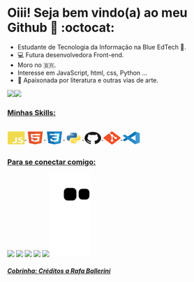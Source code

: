 # Oiii! Seja bem vindo(a) ao meu Github 👋 :octocat:
- Estudante de Tecnologia da Informação na Blue EdTech 💙.
- 💻 Futura desenvolvedora Front-end.
- Moro no 🇧🇷.
- Interesse em JavaScript, html, css, Python ...
- 🎨 Apaixonada por literatura e outras vias de arte.

 <div>
  <a href="https://github.com/mdar4">
  <img height="180em" src="https://github-readme-stats.vercel.app/api?username=mdar4&show_icons=true&theme=dracula&include_all_commits=true&count_private=true"/><img height="180em" src="https://github-readme-stats.vercel.app/api/top-langs/?username=mdar4&layout=compact&langs_count=16&theme=dracula"/>
</div>
 
 ### Minhas Skills:
<div style="display: inline_block"><br>
  <img align="center" alt="Dara-Js" height="30" width="40" src="https://raw.githubusercontent.com/devicons/devicon/master/icons/javascript/javascript-plain.svg">
  <img align="center" alt="Dara-HTML" height="30" width="40" src="https://raw.githubusercontent.com/devicons/devicon/master/icons/html5/html5-original.svg">
  <img align="center" alt="Dara-CSS" height="30" width="40" src="https://raw.githubusercontent.com/devicons/devicon/master/icons/css3/css3-original.svg">
  <img align="center" alt="Dara-Python" height="30" width="40" src="https://raw.githubusercontent.com/devicons/devicon/master/icons/python/python-original.svg">
 <img align="center" alt="Dara-Python" height="30" width="40" src="https://raw.githubusercontent.com/devicons/devicon/master/icons/github/github-original.svg">
 <img align="center" alt="Dara-Python" height="30" width="40" src="https://raw.githubusercontent.com/devicons/devicon/master/icons/git/git-original.svg">
 <img align="center" alt="Dara-Python" height="30" width="40" src="https://raw.githubusercontent.com/devicons/devicon/master/icons/vscode/vscode-original.svg">
</div>
  
  ##
 ### Para se conectar comigo:
<div> 
  <a href="https://instagram.com/d.aarah_" target="_blank"><img src="https://img.shields.io/badge/-Instagram-%23E4405F?style=for-the-badge&logo=instagram&logoColor=white" target="_blank"></a>
  <a href = "mailto: darasilva2391@gmail.com"><img src="https://img.shields.io/badge/-Gmail-%23333?style=for-the-badge&logo=gmail&logoColor=white" target="_blank"></a>
  <a href="https://www.linkedin.com/in/dara-fontoura-da-silva-98917b1a6/" target="_blank"><img src="https://img.shields.io/badge/-LinkedIn-%230077B5?style=for-the-badge&logo=linkedin&logoColor=white" target="_blank"></a> <a href="https://www.facebook.com/darah.fontoura" target="_blank"><img src = "https://img.shields.io/badge/facebook-%231877F2.svg?&style=for-the-badge&logo=facebook&logoColor=white" target="_blank"></a> <a href= "https://twitter.com/mdar4h" target= "_blank"> <img src="https://img.shields.io/badge/twitter-%231DA1F2.svg?&style=for-the-badge&logo=twitter&logoColor=white" target="_blank"/></a.   
 
  ![Snake animation](https://github.com/rafaballerini/rafaballerini/blob/output/github-contribution-grid-snake.svg)
 
</div>
 
 ##### Cobrinha: Créditos a Rafa Ballerini

